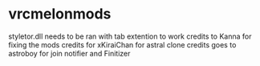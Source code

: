 # vrcmelonmods
styletor.dll needs to be ran with tab extention to work
credits to Kanna for fixing the mods
credits for xKiraiChan for astral clone
credits goes to astroboy for join notifier and Finitizer
